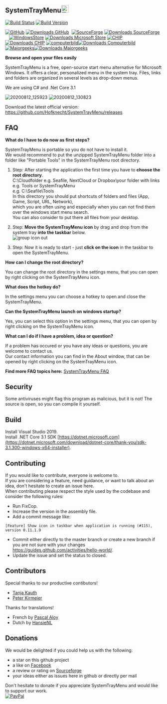 SystemTrayMenu<img src="https://raw.githubusercontent.com/Hofknecht/SystemTrayMenu/master/Resources/SystemTrayMenu.ico" alt="Trulli" width="24" height="24">  
------------------

[![Build Status](https://dev.azure.com/MarkusHofknecht/SystemTrayMenu/_apis/build/status/Hofknecht.SystemTrayMenu?branchName=master)](https://dev.azure.com/MarkusHofknecht/SystemTrayMenu/_build)
[![Build Version](https://img.shields.io/github/v/release/hofknecht/systemtraymenu)](https://github.com/Hofknecht/SystemTrayMenu/releases)

[![GitHub](https://github.com/favicon.ico)](https://github.com/Hofknecht/SystemTrayMenu/releases) [![Downloads GitHub](https://img.shields.io/github/downloads/Hofknecht/SystemTrayMenu/total.svg)](https://github.com/Hofknecht/SystemTrayMenu/releases)&nbsp;&nbsp;[![SourceForge](https://user-images.githubusercontent.com/52528841/89990756-1aff8000-dc83-11ea-828a-a70a4d567399.png)](https://sourceforge.net/projects/systemtraymenu/files/latest/download) [![Downloads SourceForge](https://img.shields.io/sourceforge/dt/systemtraymenu.svg)](https://sourceforge.net/projects/systemtraymenu/files/latest/download)&nbsp;&nbsp;&nbsp;[![WindowsStore](https://user-images.githubusercontent.com/52528841/88452959-371db780-ce63-11ea-9076-11920156456a.png)](https://www.microsoft.com/store/apps/9N24F8ZBJMT1) [![Downloads Microsoft Store](https://img.shields.io/badge/0.5k-green)](https://www.microsoft.com/store/apps/9N24F8ZBJMT1) [![CHIP](https://user-images.githubusercontent.com/52528841/88452975-5583b300-ce63-11ea-8256-6e69a2bb3e2d.png)](https://www.chip.de/downloads/SystemTrayMenu_182854219.html) [![Downloads CHIP](https://img.shields.io/badge/1.3k-green)](https://www.chip.de/downloads/SystemTrayMenu_182854219.html) [![computerbild](https://user-images.githubusercontent.com/52528841/89651200-d9a65380-d8c3-11ea-9dab-e5563eb7c4f6.png)](https://www.computerbild.de/download/SystemTrayMenu-26748523.html)[![Downloads Computerbild](https://img.shields.io/badge/0.2k-green)](https://www.computerbild.de/download/SystemTrayMenu-26748523.html) [![Majorgeeks](https://user-images.githubusercontent.com/52528841/116281616-2d2a3b80-a78a-11eb-948c-bde9a8ccb1ed.png)](https://www.majorgeeks.com/files/details/systemtraymenu.html)[![Downloads Majorgeeks](https://img.shields.io/badge/0.6k-green)](https://www.majorgeeks.com/files/details/systemtraymenu.html)


<!-- [![Gitter](https://badges.gitter.im/SystemTrayMenu/community.svg)](https://gitter.im/SystemTrayMenu/community?utm_source=badge&utm_medium=badge&utm_campaign=pr-badge) -->

**Browse and open your files easily**

SystemTrayMenu is a free, open-source start menu alternative for Microsoft Windows. It offers a clear, personalized menu in the system tray. Files, links and folders are organized in several levels as drop-down menus.

We are using C# and .Net Core 3.1

![20200812_125923](https://user-images.githubusercontent.com/52528841/90009201-ee0c9680-dc9d-11ea-9b8a-b34108152f9b.gif)
![20200812_130823](https://user-images.githubusercontent.com/52528841/90009212-f1078700-dc9d-11ea-943a-d5fde4d6f2dc.gif)

Download the latest official version:  
https://github.com/Hofknecht/SystemTrayMenu/releases
  

FAQ
------------------

**What do I have to do now as first steps?**  
  
SystemTrayMenu is portable so you do not have to install it.  
We would recommend to put the unzipped SystemTrayMenu folder into a folder like "Portable Tools" in the SystemTrayMenu root directory.  
  
1. Step: After starting the application the first time you have to **choose the root directory**.  
C:\Cloudfolder e.g. Seafile, NextCloud or Dropbox\your folder with links e.g. Tools or SystemTrayMenu  
e.g. C:\Seafile\Tools  
In this directory you should put shortcuts of folders and files (App, Game, Script, URL, Network),  
which you are often using and especially when you can not find them over the windows start menu search.  
You can also consider to put there all files from your desktop.  

2. Step: **Move the SystemTrayMenu icon** by drag and drop from the system tray **into the taskbar** below.  
![group icon out](https://user-images.githubusercontent.com/52528841/83349567-1ab74000-a336-11ea-8676-3db33615a57a.gif)

3. Step: Now it is ready to start - just **click on the icon** in the taskbar to open the SystemTrayMenu. 

**How can I change the root directory?**

You can change the root directory in the settings menu, that you can open by right clicking on the SystemTrayMenu icon.  

**What does the hotkey do?**

In the settings menu you can choose a hotkey to open and close the SystemTrayMenu.  

**Can the SystemTrayMenu launch on windows startup?**

Yes, you can select this option in the settings menu, that you can open by right clicking on the SystemTrayMenu icon.  

**What can I do if I have a problem, idea or question?**

If a problem has occured or you have any ideas or questions, you are welcome to contact us.  
Our contact information you can find in the About window, that can be opened by right clicking on the SystemTrayMenu icon.   

**Find more FAQ topics here:**
[SystemTrayMenu FAQ](https://github.com/Hofknecht/SystemTrayMenu/issues?q=is%3Aissue+is%3Aclosed+label%3AFAQ)


Security
------------------

Some antiviruses might flag this program as malicious, but it is not! The source is open, so you can compile it yourself.  


Build
------------------

Install Visual Studio 2019.  
Install .NET Core 3.1 SDK [https://dotnet.microsoft.com](https://dotnet.microsoft.com/download/dotnet-core/thank-you/sdk-3.1.300-windows-x64-installer).

Contributing
------------------

If you would like to contribute, everyone is welcome to.  
If you are considering a feature, need guidance, or want to talk about an idea, don't hesitate to create an issue here.  
When contributing please respect the style used by the codebase and consider the following rules:  
* Run FixCop.  
* Increase the version in the assembly file.  
* Add a commit message like: 
```
[Feature] Show icon in taskbar when application is running (#115), version 0.11.1.9
```

* Commit either directly to the master branch or create a new branch if you are not sure with your changes 
https://guides.github.com/activities/hello-world/.  
* Update the issue and set the status to closed.  

Contributors
------------------

Special thanks to our productive contibutors!
* [Tanja Kauth](https://github.com/Tanjalibertatis)
* [Peter Kirmeier](https://github.com/topeterk)

Thanks for translations!
* French by [Pascal Aloy](mailto:paloy@wanadoo.fr)
* Dutch by [HansieNL](https://github.com/HansieNL)

Donations
------------------

We would be delighted if you could help us with the following:
* a star on this github project
* a like on [Facebook](https://www.facebook.com/Systemtraymenu-114069060335483)
* a review or rating on [Sourceforge](https://sourceforge.net/projects/systemtraymenu/)
* your ideas either as issues here in github or directly per mail

Don't hesitate to donate if you appreciate SystemTrayMenu and would like to support our work.  
[![PayPal](https://www.paypalobjects.com/webstatic/de_DE/i/de-pp-logo-100px.png)](https://www.paypal.com/cgi-bin/webscr?cmd=_s-xclick&hosted_button_id=Y9W6H5HXQPPUQ&source=url)

